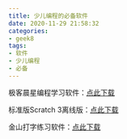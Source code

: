 ```yaml
---
title: 少儿编程的必备软件
date: 2020-11-29 21:58:32
categories:
- geek8
tags:
- 软件
- 少儿编程
- 必备
---
```


极客晨星编程学习软件：[点此下载](https://nas.aqde.net:9090/fbsharing/DP7cgCzq)

标准版Scratch 3离线版：[点此下载](https://nas.aqde.net:9090/fbsharing/eGqiHH0l)

金山打字练习软件：[点此下载](https://nas.aqde.net:9090/fbsharing/5rEmfvgf)
